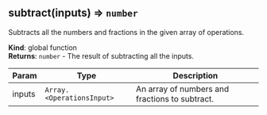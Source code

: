 <a name="subtract"></a>

## subtract(inputs) ⇒ <code>number</code>

Subtracts all the numbers and fractions in the given array of operations.

**Kind**: global function  
**Returns**: <code>number</code> - The result of subtracting all the inputs.

| Param  | Type                                       | Description                                    |
| ------ | ------------------------------------------ | ---------------------------------------------- |
| inputs | <code>Array.&lt;OperationsInput&gt;</code> | An array of numbers and fractions to subtract. |
